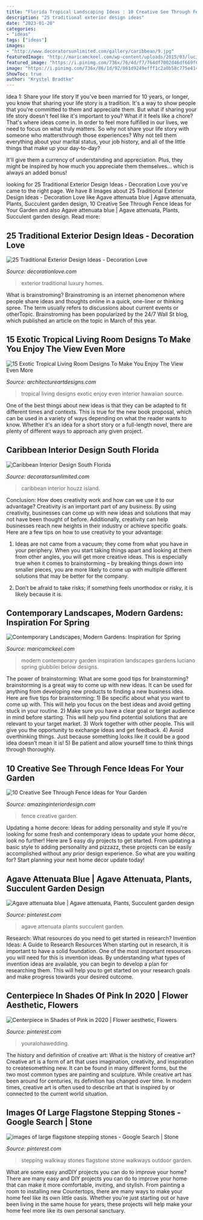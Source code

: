```yaml
---
title: "Florida Tropical Landscaping Ideas : 10 Creative See Through Fence Ideas For Your Garden"
description: "25 traditional exterior design ideas"
date: "2023-01-20"
categories:
- "ideas"
tags: ["ideas"]
images:
- "http://www.decoratorsunlimited.com/gallery/caribbean/9.jpg"
featuredImage: "http://maricamckeel.com/wp-content/uploads/2015/03/luciano-giubbilei3-652x1024.jpg"
featured_image: "https://i.pinimg.com/736x/76/4d/f7/764df7002d46df669f6771f2b908c4f7.jpg"
image: "https://i.pinimg.com/736x/86/1d/92/861d9249efff1c2a0b58c775e414f462.jpg"
ShowToc: true
author: "Krystel Bradtke"
---
```



Idea 1: Share your life story
If you've been married for 10 years, or longer, you know that sharing your life story is a tradition. It's a way to show people that you're committed to them and appreciate them. But what if sharing your life story doesn't feel like it's important to you? What if it feels like a chore?
That's where ideas come in. In order to feel more fulfilled in our lives, we need to focus on what truly matters. So why not share your life story with someone who mattersthrough those experiences? Why not tell them everything about your marital status, your job history, and all of the little things that make up your day-to-day?

It'll give them a currency of understanding and appreciation. Plus, they might be inspired by how much you appreciate them themselves... which is always an added bonus!

	

		
looking for 25 Traditional Exterior Design Ideas - Decoration Love you've came to the right page. We have 8 Images about 25 Traditional Exterior Design Ideas - Decoration Love like Agave attenuata blue | Agave attenuata, Plants, Succulent garden design, 10 Creative See Through Fence Ideas for Your Garden and also Agave attenuata blue | Agave attenuata, Plants, Succulent garden design. Read more:
		
    
## 25 Traditional Exterior Design Ideas - Decoration Love

<img loading=lazy src="http://www.decorationlove.com/wp-content/uploads/2016/05/Luxury-Homes-Back-Yard-Traditional-Exterior-Design.jpg" onerror="this.onerror=null;this.src='https://tse4.mm.bing.net/th?id=OIP.fGtgzdk95DClazOzBm4wYwHaLD&amp;pid=15.1';" alt="25 Traditional Exterior Design Ideas - Decoration Love">

_Source: decorationlove.com_

>exterior traditional luxury homes. 

	

What is brainstroming?
Brainstroming is an internet phenomenon where people share ideas and thoughts online in a quick, one-liner or thinking spree. The term usually refers to discussions about current events or otherTopic. Brainstroming has been popularized by the 24/7 Wall St blog, which published an article on the topic in March of this year.

    
## 15 Exotic Tropical Living Room Designs To Make You Enjoy The View Even More

<img loading=lazy src="https://www.architectureartdesigns.com/wp-content/uploads/2015/01/15-Exotic-Tropical-Living-Room-Designs-To-Make-You-Enjoy-The-View-Even-More-11-630x421.jpg" onerror="this.onerror=null;this.src='https://tse2.mm.bing.net/th?id=OIP.Oh_OpGJi4frp5AwwhDO77wHaE8&amp;pid=15.1';" alt="15 Exotic Tropical Living Room Designs To Make You Enjoy The View Even More">

_Source: architectureartdesigns.com_

>tropical living designs exotic enjoy even interior hawaiian source. 

	

One of the best things about new ideas is that they can be adapted to fit different times and contexts. This is true for the new book proposal, which can be used in a variety of ways depending on what the reader wants to know. Whether it's an idea for a short story or a full-length novel, there are plenty of different ways to approach any given project.

    
## Caribbean Interior Design South Florida

<img loading=lazy src="http://www.decoratorsunlimited.com/gallery/caribbean/9.jpg" onerror="this.onerror=null;this.src='https://tse3.mm.bing.net/th?id=OIP.iYuSFf0ySMH-KMNtvE22HwHaE8&amp;pid=15.1';" alt="Caribbean Interior Design South Florida">

_Source: decoratorsunlimited.com_

>caribbean interior houzz island. 

	

Conclusion: How does creativity work and how can we use it to our advantage?
Creativity is an important part of any business. By using creativity, businesses can come up with new ideas and solutions that may not have been thought of before. Additionally, creativity can help businesses reach new heights in their industry or achieve specific goals. Here are a few tips on how to use creativity to your advantage: 
1. Ideas are not came from a vacuum; they come from what you have in your periphery. When you start taking things apart and looking at them from other angles, you will get more creative ideas. This is especially true when it comes to brainstorming – by breaking things down into smaller pieces, you are more likely to come up with multiple different solutions that may be better for the company. 

2. Don’t be afraid to take risks; if something feels unorthodox or risky, it is likely because it is.

    
## Contemporary Landscapes, Modern Gardens: Inspiration For Spring

<img loading=lazy src="http://maricamckeel.com/wp-content/uploads/2015/03/luciano-giubbilei3-652x1024.jpg" onerror="this.onerror=null;this.src='https://tse2.mm.bing.net/th?id=OIP.NHTgi1CtU5kTNsBTv4GY5gHaLo&amp;pid=15.1';" alt="Contemporary Landscapes, Modern Gardens: Inspiration for Spring">

_Source: maricamckeel.com_

>modern contemporary garden inspiration landscapes gardens luciano spring giubbilei below designs. 

	

The power of brainstorming: What are some good tips for brainstorming?
brainstorming is a great way to come up with new ideas. It can be used for anything from developing new products to finding a new business idea. Here are five tips for brainstorming: 1) Be specific about what you want to come up with. This will help you focus on the best ideas and avoid getting stuck in your routine. 2) Make sure you have a clear goal or target audience in mind before starting. This will help you find potential solutions that are relevant to your target market. 3) Work together with other people. This will give you the opportunity to exchange ideas and get feedback. 4) Avoid overthinking things. Just because something looks like it could be a good idea doesn’t mean it is! 5) Be patient and allow yourself time to think things through thoroughly.

    
## 10 Creative See Through Fence Ideas For Your Garden

<img loading=lazy src="https://www.amazinginteriordesign.com/wp-content/uploads/2017/07/10-Creative-See-Through-Fence-Ideas-for-Your-Garden-fi.jpg" onerror="this.onerror=null;this.src='https://tse3.mm.bing.net/th?id=OIP.kUvWVp7cCA4YROyXUzxSqgHaKB&amp;pid=15.1';" alt="10 Creative See Through Fence Ideas for Your Garden">

_Source: amazinginteriordesign.com_

>fence creative garden. 

	

Updating a home decore: Ideas for adding personality and style
If you're looking for some fresh and contemporary ideas to update your home décor, look no further! Here are 5 easy diy projects to get started. From updating a basic style to adding personality and pizzazz, these projects can be easily accomplished without any prior design experience. So what are you waiting for? Start planning your next home décor update today!

    
## Agave Attenuata Blue | Agave Attenuata, Plants, Succulent Garden Design

<img loading=lazy src="https://i.pinimg.com/736x/76/4d/f7/764df7002d46df669f6771f2b908c4f7.jpg" onerror="this.onerror=null;this.src='https://tse4.mm.bing.net/th?id=OIP.Uiaqy1H0YwzdDLq3lBj9egHaJ3&amp;pid=15.1';" alt="Agave attenuata blue | Agave attenuata, Plants, Succulent garden design">

_Source: pinterest.com_

>agave attenuata plants succulent garden. 

	

Research: What resources do you need to get started in research?
Invention Ideas: A Guide to Research Resources
When starting out in research, it is important to have a solid foundation. One of the most important resources you will need for this is invention ideas. By understanding what types of invention ideas are available, you can begin to develop a plan for researching them. This will help you to get started on your research goals and make progress towards your desired outcome.

    
## Centerpiece In Shades Of Pink In 2020 | Flower Aesthetic, Flowers

<img loading=lazy src="https://i.pinimg.com/736x/86/1d/92/861d9249efff1c2a0b58c775e414f462.jpg" onerror="this.onerror=null;this.src='https://tse3.mm.bing.net/th?id=OIP.WaNcna44d8OJspY-dyfG5AHaLH&amp;pid=15.1';" alt="Centerpiece in Shades of Pink in 2020 | Flower aesthetic, Flowers">

_Source: pinterest.com_

>youralohawedding. 

	

The history and definition of creative art: What is the history of creative art?
Creative art is a form of art that uses imagination, creativity, and inspiration to createsomething new. It can be found in many different forms, but the two most common types are painting and sculpture. While creative art has been around for centuries, its definition has changed over time. In modern times, creative art is often used to describe art that is inspired by or connected to the current world situation.

    
## Images Of Large Flagstone Stepping Stones - Google Search | Stone

<img loading=lazy src="https://i.pinimg.com/736x/fb/7b/51/fb7b514b7b842c19a4dfb44bb592b73e.jpg" onerror="this.onerror=null;this.src='https://tse4.mm.bing.net/th?id=OIP._J_Hqk4vT-4eDG8h4vV4tAAAAA&amp;pid=15.1';" alt="images of large flagstone stepping stones - Google Search | Stone">

_Source: pinterest.com_

>stepping walkway stones flagstone stone walkways outdoor garden. 

	

What are some easy andDIY projects you can do to improve your home?
There are many easy and DIY projects you can do to improve your home that can make it more comfortable, inviting, and stylish. From painting a room to installing new Countertops, there are many ways to make your home feel like its own little oasis. Whether you're just starting out or have been living in the same house for years, these projects will help make your home feel more like its own personal sanctuary.

